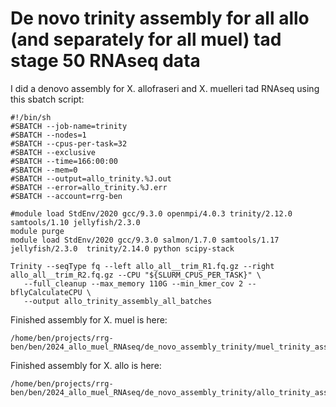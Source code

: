 # De novo trinity assembly for all allo (and separately for all muel) tad stage 50 RNAseq data

I did a denovo assembly for X. allofraseri and X. muelleri tad RNAseq using this sbatch script:
```
#!/bin/sh
#SBATCH --job-name=trinity
#SBATCH --nodes=1
#SBATCH --cpus-per-task=32
#SBATCH --exclusive
#SBATCH --time=166:00:00
#SBATCH --mem=0
#SBATCH --output=allo_trinity.%J.out
#SBATCH --error=allo_trinity.%J.err
#SBATCH --account=rrg-ben

#module load StdEnv/2020 gcc/9.3.0 openmpi/4.0.3 trinity/2.12.0 samtools/1.10 jellyfish/2.3.0
module purge
module load StdEnv/2020 gcc/9.3.0 salmon/1.7.0 samtools/1.17 jellyfish/2.3.0  trinity/2.14.0 python scipy-stack

Trinity --seqType fq --left allo_all__trim_R1.fq.gz --right allo_all__trim_R2.fq.gz --CPU "${SLURM_CPUS_PER_TASK}" \
   --full_cleanup --max_memory 110G --min_kmer_cov 2 --bflyCalculateCPU \
   --output allo_trinity_assembly_all_batches
```

Finished assembly for X. muel is here:
```
/home/ben/projects/rrg-ben/ben/2024_allo_muel_RNAseq/de_novo_assembly_trinity/muel_trinity_assembly_all_batches.Trinity.fasta
```
Finished assembly for X. allo is here:
```
/home/ben/projects/rrg-ben/ben/2024_allo_muel_RNAseq/de_novo_assembly_trinity/allo_trinity_assembly_all_batches.Trinity.fasta
```
